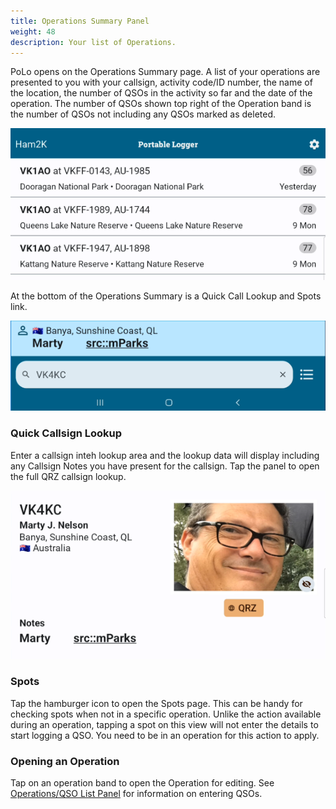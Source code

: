 ```yaml
---
title: Operations Summary Panel
weight: 48
description: Your list of Operations.
---
```

PoLo opens on the Operations Summary page. A list of your operations are presented to you with your callsign, activity code/ID number, the name of the location, the number of QSOs in the activity so far and the date of the operation. The number of QSOs shown top right of the Operation band is the number of QSOs not including any QSOs marked as deleted.

![image](./operationslist.png)

At the bottom of the Operations Summary is a Quick Call Lookup and Spots link.

![image](./quicklookup.png)

### Quick Callsign Lookup
Enter a callsign inteh  lookup area and the lookup data will display including any Callsign Notes you have present for the callsign.
Tap the panel to open the full QRZ callsign lookup.

![image](./qrzlookup.png)

### Spots
Tap the hamburger icon to open the Spots page. This can be handy for checking spots when not in a specific operation. Unlike the action available during an operation, tapping a spot on this view will not enter the details to start logging a QSO. You need to be in an operation for this action to apply.

### Opening an Operation
Tap on an operation band to open the Operation for editing. See [Operations/QSO List Panel](../operations/) for information on entering QSOs.
